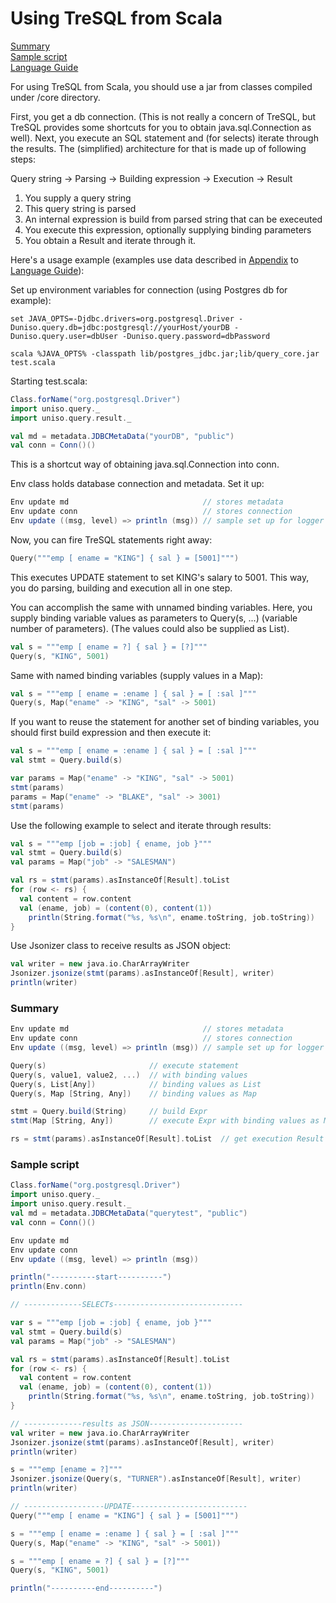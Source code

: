 Using TreSQL from Scala
=======================

[Summary](#summary)  
[Sample script](#sample)  
[Language Guide](language-guide)

For using TreSQL from Scala, you should use a jar from classes compiled under /core directory.

First, you get a db connection. (This is not really a concern of TreSQL, but TreSQL provides some shortcuts for you to obtain java.sql.Connection as well).
Next, you execute an SQL statement and (for selects) iterate through the results. The (simplified) architecture for that is made up of following steps:

Query string -> Parsing -> Building expression -> Execution -> Result

1. You supply a query string
2. This query string is parsed
3. An internal expression is build from parsed string that can be execeuted
4. You execute this expression, optionally supplying binding parameters
5. You obtain a Result and iterate through it.

Here's a usage example (examples use data described in [Appendix](language-guide#wiki-appendix-data) to [Language Guide](language-guide)): 

Set up environment variables for connection (using Postgres db for example):

```
set JAVA_OPTS=-Djdbc.drivers=org.postgresql.Driver -Duniso.query.db=jdbc:postgresql://yourHost/yourDB -Duniso.query.user=dbUser -Duniso.query.password=dbPassword

scala %JAVA_OPTS% -classpath lib/postgres_jdbc.jar;lib/query_core.jar test.scala
```

Starting test.scala: 

```scala
Class.forName("org.postgresql.Driver")
import uniso.query._
import uniso.query.result._

val md = metadata.JDBCMetaData("yourDB", "public")
val conn = Conn()()
```
This is a shortcut way of obtaining java.sql.Connection into conn.

Env class holds database connection and metadata. Set it up:

```scala
Env update md                              // stores metadata
Env update conn                            // stores connection
Env update ((msg, level) => println (msg)) // sample set up for logger function
```

Now, you can fire TreSQL statements right away:

```scala
Query("""emp [ ename = "KING"] { sal } = [5001]""")
```
This executes UPDATE statement to set KING's salary to 5001. This way, you do parsing, building and execution all in one step.

You can accomplish the same with unnamed binding variables. Here, you supply binding variable values as parameters to Query(s, ...) (variable number of parameters). (The values could also be supplied as List).

```scala
val s = """emp [ ename = ?] { sal } = [?]"""
Query(s, "KING", 5001)
```

Same with named binding variables (supply values in a Map):

```scala
val s = """emp [ ename = :ename ] { sal } = [ :sal ]"""
Query(s, Map("ename" -> "KING", "sal" -> 5001)
```

If you want to reuse the statement for another set of binding variables, you should first build expression and then execute it:

```scala
val s = """emp [ ename = :ename ] { sal } = [ :sal ]"""
val stmt = Query.build(s)

var params = Map("ename" -> "KING", "sal" -> 5001)
stmt(params)
params = Map("ename" -> "BLAKE", "sal" -> 3001)
stmt(params)
```

Use the following example to select and iterate through results:

```scala
val s = """emp [job = :job] { ename, job }"""
val stmt = Query.build(s)
val params = Map("job" -> "SALESMAN")

val rs = stmt(params).asInstanceOf[Result].toList
for (row <- rs) {
  val content = row.content
  val (ename, job) = (content(0), content(1))
    println(String.format("%s, %s\n", ename.toString, job.toString))
}
```

Use Jsonizer class to receive results as JSON object:

```scala
val writer = new java.io.CharArrayWriter
Jsonizer.jsonize(stmt(params).asInstanceOf[Result], writer)
println(writer)
```

### <a name="wiki-summary"/> Summary

```scala
Env update md                              // stores metadata
Env update conn                            // stores connection
Env update ((msg, level) => println (msg)) // sample set up for logger function

Query(s)                       // execute statement 
Query(s, value1, value2, ...)  // with binding values
Query(s, List[Any])            // binding values as List
Query(s, Map [String, Any])    // binding values as Map

stmt = Query.build(String)     // build Expr
stmt(Map [String, Any])        // execute Expr with binding values as Map

rs = stmt(params).asInstanceOf[Result].toList  // get execution Result with rows
```

### <a name="wiki-sample"/> Sample script

```scala
Class.forName("org.postgresql.Driver")
import uniso.query._
import uniso.query.result._
val md = metadata.JDBCMetaData("querytest", "public")
val conn = Conn()()

Env update md
Env update conn
Env update ((msg, level) => println (msg))

println("----------start----------")
println(Env.conn)

// -------------SELECTs-----------------------------

var s = """emp [job = :job] { ename, job }"""
val stmt = Query.build(s)
val params = Map("job" -> "SALESMAN")

val rs = stmt(params).asInstanceOf[Result].toList
for (row <- rs) {
  val content = row.content
  val (ename, job) = (content(0), content(1))
    println(String.format("%s, %s\n", ename.toString, job.toString))
}

// -------------results as JSON---------------------
val writer = new java.io.CharArrayWriter
Jsonizer.jsonize(stmt(params).asInstanceOf[Result], writer)
println(writer)

s = """emp [ename = ?]"""
Jsonizer.jsonize(Query(s, "TURNER").asInstanceOf[Result], writer)
println(writer)

// ------------------UPDATE--------------------------
Query("""emp [ ename = "KING"] { sal } = [5001]""")

s = """emp [ ename = :ename ] { sal } = [ :sal ]"""
Query(s, Map("ename" -> "KING", "sal" -> 5001))

s = """emp [ ename = ?] { sal } = [?]"""
Query(s, "KING", 5001)

println("----------end----------")
```